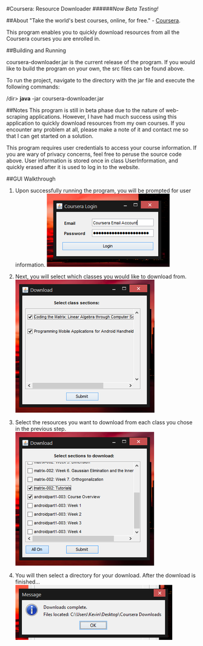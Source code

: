 #Coursera: Resource Downloader
######_Now Beta Testing!_


##About
"Take the world's best courses, online, for free." - [Coursera](https://www.coursera.org/).

This program enables you to quickly download resources from all the Coursera courses you are enrolled in.


##Building and Running

coursera-downloader.jar is the current release of the program. If you would like to build the program on your own, the src files can be found above.

To run the project, navigate to the directory with the jar file and execute the following commands:

/dir> **java** -jar coursera-downloader.jar

##Notes 
This program is still in beta phase due to the nature of web-scraping applications. However, I have had much success using this application to quickly download resources from my own courses. If you encounter any problem at all, please make a note of it and contact me so that I can get started on a solution.

This program requires user credentials to access your course information. If you are wary of privacy concerns, feel free to peruse the source code above. User information is stored once in class UserInformation, and quickly erased after it is used to log in to the website.

##GUI Walkthrough
1. Upon successfully running the program, you will be prompted for user information. 
![screen1](https://github.com/KevinRamsunder/coursera-downloader/blob/master/tutorial/Screen1.PNG "First Screen")

2. Next, you will select which classes you would like to download from.
![screen2](https://github.com/KevinRamsunder/coursera-downloader/blob/master/tutorial/screen2.PNG "Second Screen")


3. Select the resources you want to download from each class you chose in the previous step.
![screen3](https://github.com/KevinRamsunder/coursera-downloader/blob/master/tutorial/screen3.PNG "Third Screen")

4. You will then select a directory for your download. After the download is finished...
![screen4](https://github.com/KevinRamsunder/coursera-downloader/blob/master/tutorial/screen5.PNG "Last Screen")

